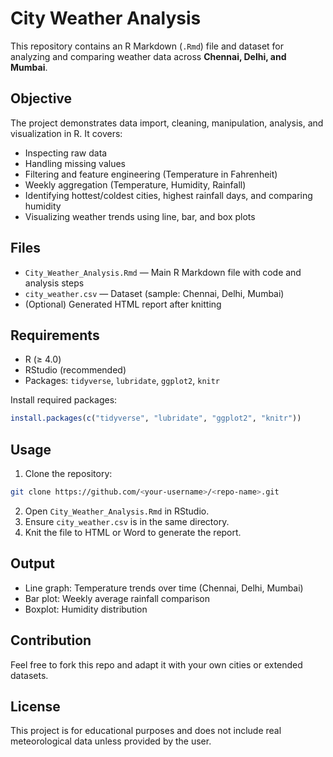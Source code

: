 # City Weather Analysis

This repository contains an R Markdown (`.Rmd`) file and dataset for analyzing and comparing weather data across **Chennai, Delhi, and Mumbai**.

## Objective

The project demonstrates data import, cleaning, manipulation, analysis, and visualization in R. It covers:

* Inspecting raw data
* Handling missing values
* Filtering and feature engineering (Temperature in Fahrenheit)
* Weekly aggregation (Temperature, Humidity, Rainfall)
* Identifying hottest/coldest cities, highest rainfall days, and comparing humidity
* Visualizing weather trends using line, bar, and box plots

## Files

* `City_Weather_Analysis.Rmd` — Main R Markdown file with code and analysis steps
* `city_weather.csv` — Dataset (sample: Chennai, Delhi, Mumbai)
* (Optional) Generated HTML report after knitting

## Requirements

* R (≥ 4.0)
* RStudio (recommended)
* Packages: `tidyverse`, `lubridate`, `ggplot2`, `knitr`

Install required packages:

```r
install.packages(c("tidyverse", "lubridate", "ggplot2", "knitr"))
```

## Usage

1. Clone the repository:

```bash
git clone https://github.com/<your-username>/<repo-name>.git
```

2. Open `City_Weather_Analysis.Rmd` in RStudio.
3. Ensure `city_weather.csv` is in the same directory.
4. Knit the file to HTML or Word to generate the report.

## Output

* Line graph: Temperature trends over time (Chennai, Delhi, Mumbai)
* Bar plot: Weekly average rainfall comparison
* Boxplot: Humidity distribution

## Contribution

Feel free to fork this repo and adapt it with your own cities or extended datasets.

## License

This project is for educational purposes and does not include real meteorological data unless provided by the user.
